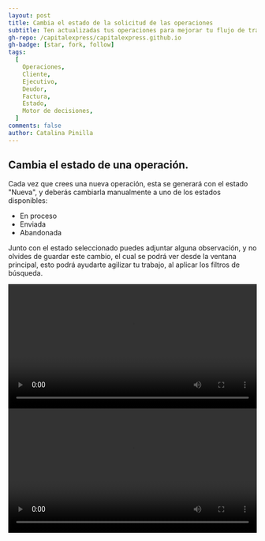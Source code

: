 ```yaml
---
layout: post
title: Cambia el estado de la solicitud de las operaciones
subtitle: Ten actualizadas tus operaciones para mejorar tu flujo de trabajo.
gh-repo: /capitalexpress/capitalexpress.github.io
gh-badge: [star, fork, follow]
tags:
  [
    Operaciones,
    Cliente,
    Ejecutivo,
    Deudor,
    Factura,
    Estado,
    Motor de decisiones,
  ]
comments: false
author: Catalina Pinilla
---
```


## Cambia el estado de una operación.

Cada vez que crees una nueva operación, esta se generará con el estado "Nueva", y deberás cambiarla manualmente a uno de los estados disponibles:

- En proceso
- Enviada
- Abandonada

Junto con el estado seleccionado puedes adjuntar alguna observación, y no olvides de guardar este cambio, el cual se podrá ver desde la ventana principal, esto podrá ayudarte agilizar tu trabajo, al aplicar los filtros de búsqueda.

<video width="100%" controls>
<source src="https://cdn.capitalexpress.cl/video/estado_operacion.mp4" type="video/mp4">
Tu navegador no soporta el elemento de video.
</video>

<video width="100%" controls>
<source src="https://cdn.capitalexpress.cl/video/filtro_estado_operacion.mp4" type="video/mp4">
Tu navegador no soporta el elemento de video.
</video>

